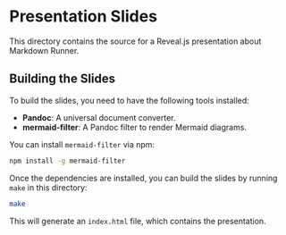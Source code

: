 # Presentation Slides

This directory contains the source for a Reveal.js presentation about Markdown Runner.

## Building the Slides

To build the slides, you need to have the following tools installed:

- **Pandoc**: A universal document converter.
- **mermaid-filter**: A Pandoc filter to render Mermaid diagrams.

You can install `mermaid-filter` via npm:

```bash
npm install -g mermaid-filter
```

Once the dependencies are installed, you can build the slides by running `make` in this directory:

```bash
make
```

This will generate an `index.html` file, which contains the presentation.
